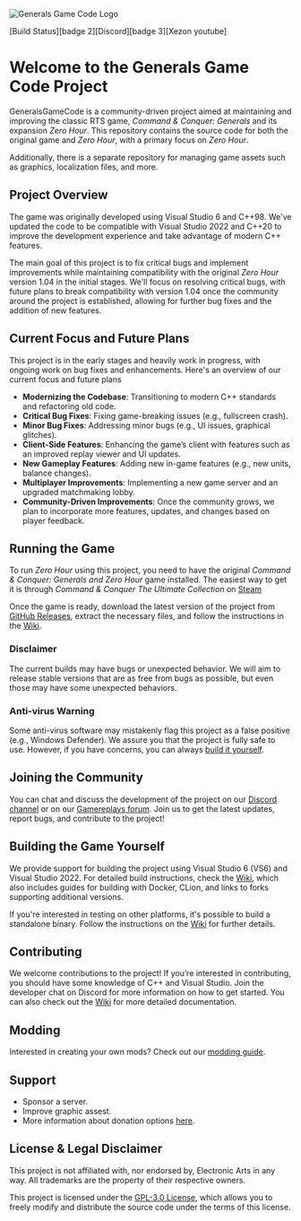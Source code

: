 ![Generals Game Code Logo](path/to/logo.png)

[Build Status][badge 2][Discord][badge 3][Xezon youtube]

# Welcome to the Generals Game Code Project

GeneralsGameCode is a community-driven project aimed at maintaining and improving the classic RTS game, *Command &
Conquer: Generals* and its expansion *Zero Hour*. This repository contains the source code for both the original game
and *Zero Hour*, with a primary focus on *Zero Hour*.

Additionally, there is a separate repository for managing game assets such as graphics, localization files, and more.

## Project Overview

The game was originally developed using Visual Studio 6 and C++98. We've updated the code to be compatible with Visual
Studio 2022 and C++20 to improve the development experience and take advantage of modern C++ features.

The main goal of this project is to fix critical bugs and implement improvements while maintaining compatibility with
the original *Zero Hour* version 1.04 in the initial stages. We'll focus on resolving critical bugs, with future plans
to break compatibility with version 1.04 once the community around the project is established, allowing for further bug
fixes and the addition of new features.

## Current Focus and Future Plans

This project is in the early stages and heavily work in progress, with ongoing work on bug fixes and enhancements. Here's an overview of our current
focus and future plans

- **Modernizing the Codebase**: Transitioning to modern C++ standards and refactoring old code.
- **Critical Bug Fixes**: Fixing game-breaking issues (e.g., fullscreen crash).
- **Minor Bug Fixes**: Addressing minor bugs (e.g., UI issues, graphical glitches).
- **Client-Side Features**: Enhancing the game’s client with features such as an improved replay viewer and UI updates.
- **New Gameplay Features**: Adding new in-game features (e.g., new units, balance changes).
- **Multiplayer Improvements**: Implementing a new game server and an upgraded matchmaking lobby.
- **Community-Driven Improvements**: Once the community grows, we plan to incorporate more features, updates, and
  changes based on player feedback.

## Running the Game

To run *Zero Hour* using this project, you need to have the original *Command & Conquer: Generals and Zero Hour* game installed. The
easiest way to get it is through *Command & Conquer The Ultimate Collection*
on [Steam](https://store.steampowered.com/bundle/39394)

Once the game is ready, download the latest version of the project
from [GitHub Releases](https://github.com/TheSuperHackers/GeneralsGameCode/releases), extract the necessary files, and
follow the instructions in the [Wiki](https://github.com/TheSuperHackers/GeneralsGameCode/wiki).

### Disclaimer

The current builds may have bugs or unexpected behavior. We will aim to release stable versions that are as free from bugs as possible,
but even those may have some unexpected behaviors.

### Anti-virus Warning

Some anti-virus software may mistakenly flag this project as a false positive (e.g., Windows Defender). We assure you
that the project is fully safe to use. However, if you have concerns, you can
always [build it yourself](#building-the-game-yourself).

## Joining the Community

You can chat and discuss the development of the project on our [Discord channel](https://discord.gg/yourchannel) or on our [Gamereplays forum](https://www.gamereplays.org/community/index.php?showforum=132). Join us to get the latest updates, report bugs, and contribute to the project!

## Building the Game Yourself

We provide support for building the project using Visual Studio 6 (VS6) and Visual Studio 2022. For detailed build instructions,
check the [Wiki](https://github.com/TheSuperHackers/GeneralsGameCode/wiki), which also includes guides for building with Docker,
CLion, and links to forks supporting additional versions.

If you're interested in testing on other platforms, it's possible to build a standalone binary. Follow the instructions
on the [Wiki](https://github.com/TheSuperHackers/GeneralsGameCode/wiki) for further details.

## Contributing

We welcome contributions to the project! If you’re interested in contributing, you should have some knowledge of C++ and
Visual Studio. Join the developer chat on Discord for more information on how to get started. You can also check out
the [Wiki](https://github.com/TheSuperHackers/GeneralsGameCode/wiki) for more detailed documentation.

## Modding

Interested in creating your own mods? Check out
our [modding guide](https://github.com/TheSuperHackers/GeneralsGameCode/wiki/Modding).

## Support

- Sponsor a server.
- Improve graphic assest.
- More information about donation options [here](https://github.com/TheSuperHackers/GeneralsGameCode/wiki/donation).

## License & Legal Disclaimer
This project is not affiliated with, nor endorsed by, Electronic Arts in any way. All trademarks are the property of their respective owners.

This project is licensed under the [GPL-3.0 License](https://www.gnu.org/licenses/gpl-3.0.html), which allows you to freely modify and distribute the source code under the terms of this license.
